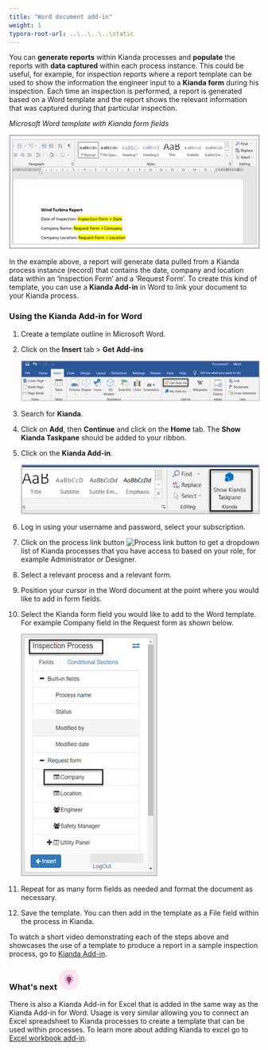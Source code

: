 ```yaml
---
title: "Word document add-in"
weight: 1
typora-root-url: ..\..\..\..\static
---
```


You can **generate reports** within Kianda processes and **populate** the reports with **data captured** within each process instance. This could be useful, for example, for inspection reports where a report template can be used to show the information the engineer input to a **Kianda form** during his inspection. Each time an inspection is performed, a report is generated based on a Word template and the report shows the relevant information that was captured during that particular inspection.

*Microsoft Word template with Kianda form fields*

![Get add-ins](/images/word-kianda-example.jpg)

In the example above, a report will generate data pulled from a Kianda process instance (record) that contains the date, company and location data within an ‘Inspection Form’ and a ‘Request Form’. To create this kind of template, you can use a **Kianda Add-in** in Word to link your document to your Kianda process.

### Using the Kianda Add-in for Word

1. Create a template outline in Microsoft Word.

2. Click on the **Insert** tab > **Get Add-ins**

   ![Get add-ins](/images/word-get-add-in.jpg)

3. Search for **Kianda**.

4. Click on **Add**, then **Continue** and click on the **Home** tab. The **Show Kianda Taskpane** should be added to your ribbon.

5. Click on the **Kianda Add-in**.

   ![Kianda button in word](/images/word-kianda-add-in-button.jpg)

6. Log in using your username and password, select your subscription.

7. Click on the process link button ![Process link button](https://academy.kianda.com/wp-content/uploads/2022/02/process-link-button.gif) to get a dropdown list of Kianda processes that you have access to based on your role, for example Administrator or Designer.

8. Select a relevant process and a relevant form.

9. Position your cursor in the Word document at the point where you would like to add in form fields.

10. Select the Kianda form field you would like to add to the Word template. For example Company field in the Request form as shown below.

    ![Field select in Kianda add-in](/images/word-kianda-field-select.jpg)

11. Repeat for as many form fields as needed and format the document as necessary.

12. Save the template. You can then add in the template as a File field within the process in Kianda.

To watch a short video demonstrating each of the steps above and showcases the use of a template to produce a report in a sample inspection process, go to [Kianda Add-in](https://vimeo.com/696535028/ef00136ecd).

### What's next ![Idea icon](/images/18.png) 

There is also a Kianda Add-in for Excel that is added in the same way as the Kianda Add-in for Word. Usage is very similar allowing you to connect an Excel spreadsheet to Kianda processes to create a template that can be used within processes. To learn more about adding Kianda to excel go to [Excel workbook add-in](/docs/platform/document-generation/excel-workbook-add-in/).

